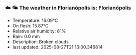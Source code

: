 ### ☁️ 🌤️  The weather in Florianópolis is: Florianópolis

- Temperature: 16.09°C
- On flesh: 15.87°C
- Relative air humidity: 81%
- Rain: 0.0 mm
- Description: Broken clouds
- last updated: 2025-08-27T21:16:00.346814
